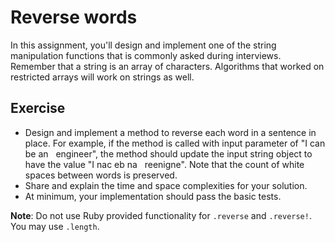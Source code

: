 # Reverse words
In this assignment, you'll design and implement one of the string manipulation functions that is commonly asked during interviews.
Remember that a string is an array of characters. Algorithms that worked on restricted arrays will work on strings as well.

## Exercise
* Design and implement a method to reverse each word in a sentence in place. For example, if the method is called with input parameter of "I can be an&nbsp;&nbsp;&nbsp;engineer", the method should update the input string object to have the value "I nac eb na&nbsp;&nbsp;&nbsp;reenigne". Note that the count of white spaces between words is preserved.
* Share and explain the time and space complexities for your solution.
* At minimum, your implementation should pass the basic tests.

**Note**: Do not use Ruby provided functionality for `.reverse` and `.reverse!`. You may use `.length`.
